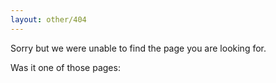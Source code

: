 ```yaml
---
layout: other/404
---
```


Sorry but we were unable to find the page you are looking for.

Was it one of those pages:
